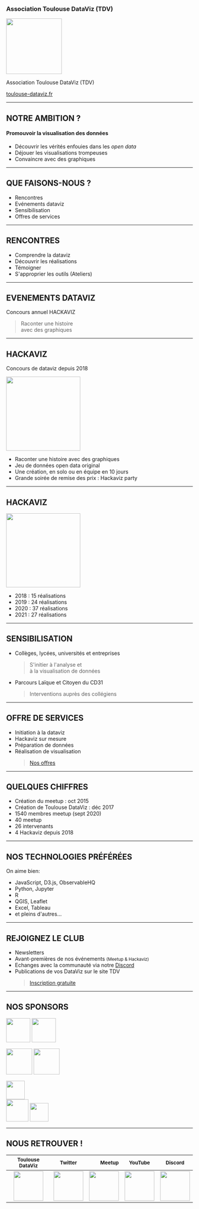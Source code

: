 ### Association Toulouse DataViz (TDV)

<img width="150" src="https://toulousedataviz.github.io/presentation_TDV_reveal/image/Logo_TDV_5.jpg" style="border:0;box-shadow:none">

Association Toulouse DataViz (TDV)

[toulouse-dataviz.fr](https://www.toulouse-dataviz.fr)

---

## NOTRE AMBITION ?

#### Promouvoir la visualisation des données

- Découvrir les vérités enfouies dans les _open data_
- Déjouer les visualisations trompeuses
- Convaincre avec des graphiques

---

## QUE FAISONS-NOUS ?

- Rencontres
- Evénements dataviz
- Sensibilisation
- Offres de services

---

## RENCONTRES

- Comprendre la dataviz
- Découvrir les réalisations
- Témoigner
- S'approprier les outils (Ateliers)

---

## EVENEMENTS DATAVIZ

Concours annuel HACKAVIZ

> Raconter une histoire <br/>avec des graphiques

---

## HACKAVIZ

Concours de dataviz depuis 2018

<img height="200" src="https://toulousedataviz.github.io/presentation_TDV_reveal/image/logo_hackaviz_site.jpg" style="border:0;box-shadow:none"><br>

- Raconter une histoire avec des graphiques
- Jeu de données open data original
- Une création, en solo ou en équipe en 10 jours
- Grande soirée de remise des prix : Hackaviz party

---

## HACKAVIZ

<img height="200" src="https://toulousedataviz.github.io/presentation_TDV_reveal/image/logo_hackaviz_site.jpg" style="border:0;box-shadow:none"><br>

- 2018 : 15 réalisations
- 2019 : 24 réalisations
- 2020 : 37 réalisations
- 2021 : 27 réalisations

---

## SENSIBILISATION

- Collèges, lycées, universités et entreprises
  > S'initier à l'analyse et <br/> à la visualisation de données
- Parcours Laïque et Citoyen du CD31
  > Interventions auprès des collégiens

---

## OFFRE DE SERVICES

- Initiation à la dataviz
- Hackaviz sur mesure
- Préparation de données
- Réalisation de visualisation
  > [Nos offres](https://toulouse-dataviz.fr/offres)

---

## QUELQUES CHIFFRES

- Création du meetup : oct 2015
- Création de Toulouse DataViz : déc 2017
- 1540 membres meetup (sept 2020)
- 40 meetup
- 26 intervenants
- 4 Hackaviz depuis 2018

---

## NOS TECHNOLOGIES PRÉFÉRÉES

On aime bien:

- JavaScript, D3.js, ObservableHQ
- Python, Jupyter
- R
- QGIS, Leaflet
- Excel, Tableau
- et pleins d'autres...

---

## REJOIGNEZ LE CLUB

- Newsletters
- Avant-premières de nos événements <small>(Meetup & Hackaviz)</small>
- Echanges avec la communauté via notre [Discord](https://discord.gg/Ch23qScbpc)
- Publications de vos DataViz sur le site TDV
  > [Inscription gratuite](https://toulouse-dataviz.us20.list-manage.com/subscribe?u=6d06abd4e903b49060d162a89&id=31bc433cb4)

---

## NOS SPONSORS

[<img height="65" src="https://toulousedataviz.github.io/presentation_TDV_reveal/image/cleverAge.png" style="border:0;box-shadow:none">](https://www.clever-age.com/fr/)
[<img height="65" src="https://toulousedataviz.github.io/presentation_TDV_reveal/image/vectorInformatikGmbH_logo" style="border:0;box-shadow:none">](https://www.vector.com/fr/fr/)

[<img height="70" src="https://toulousedataviz.github.io/presentation_TDV_reveal/image/cd31-logo-horizontal_93x300.png" style="border:0;box-shadow:none">](https://www.haute-garonne.fr/)
[<img height="70" src="https://toulousedataviz.github.io/presentation_TDV_reveal/image/etincelle.jpeg" style="border:0;box-shadow:none">](http://www.coworking-toulouse.com/)

[<img height="50" src="https://toulousedataviz.github.io/presentation_TDV_reveal/image/makina.jpeg" style="border:0;box-shadow:none">](https://makina-corpus.com//)<br>
[<img height="60" src="https://toulousedataviz.github.io/presentation_TDV_reveal/image/datasensLogo.jpg" style="border:0;box-shadow:none">](http://datasens.fr//)
[<img height="50" src="https://toulousedataviz.github.io/presentation_TDV_reveal/image/perceptible.jpg" style="border:0;box-shadow:none">](https://perceptible.fr//)

---

## NOUS RETROUVER !

|                                                                   <small>Toulouse DataViz </small>                                                                    |                                                                              <small>Twitter</small>                                                                               |                                                                                                                                                                                          <small>Meetup</small> |                                                                                         <small>YouTube</small>                                                                                         |                                                                              <small>Discord</small>                                                                              |
| :-------------------------------------------------------------------------------------------------------------------------------------------------------------------: | :-------------------------------------------------------------------------------------------------------------------------------------------------------------------------------: | -------------------------------------------------------------------------------------------------------------------------------------------------------------------------------------------------------------: | :----------------------------------------------------------------------------------------------------------------------------------------------------------------------------------------------------: | :------------------------------------------------------------------------------------------------------------------------------------------------------------------------------: |
| [<img height="80" src="https://toulousedataviz.github.io/presentation_TDV_reveal/image/Logo_TDV_4.png" style="border:0;box-shadow:none">](http://toulouse-dataviz.fr) | [<img height="80" src="https://toulousedataviz.github.io/presentation_TDV_reveal/image/logo-twitter-rond.png" style="border:0;box-shadow:none">](https://twitter.com/Tls_dataviz) | [<img height="80" src="https://toulousedataviz.github.io/presentation_TDV_reveal/image/meetup.png" style="border:0;box-shadow:none">](https://www.meetup.com/fr-FR/Meetup-Visualisation-des-donnees-Toulouse/) | [<img height="80" src="https://toulousedataviz.github.io/presentation_TDV_reveal/image/youtube.jpg" style="border:0;box-shadow:none">](https://www.youtube.com/channel/UCo64gnxLZs1xIN-Y0Bv_Hpg/about) | [<img height="80" src="https://toulousedataviz.github.io/presentation_TDV_reveal/image/Discord-Logo-Color.png" style="border:0;box-shadow:none">](https://discord.gg/Ch23qScbpc) |
